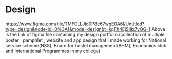 # Design
https://www.figma.com/file/TMF0LLJio0P8e67wgE0A6l/Untitled?type=design&node-id=0%3A1&mode=design&t=kqFh4EjSlIix7vQG-1
Above is the link of figma file containing my design portfolio.(collection of multiple poster , pamphlet , website and app design that I made working for National service scheme(NSS), Board for hostel management(BHM), Economics club and International Programmes in my college)
